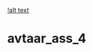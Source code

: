 [!alt text]("https://github.com/easywebdevelopment/avtaar_ass_4/blob/main/Screenshot%20from%202022-03-06%2013-37-06.png")
# avtaar_ass_4
